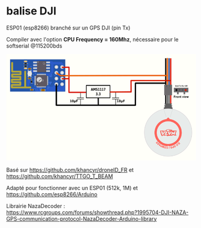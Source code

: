 # balise DJI

ESP01 (esp8266) branché sur un GPS DJI (pin Tx)

Compiler avec l'option **CPU Frequency = 160Mhz**, nécessaire pour le softserial @115200bds

![DJI schematic](https://raw.githubusercontent.com/f5soh/balise_DJI/master/balise_DJI_sch.png)

Basé sur https://github.com/khancyr/droneID_FR et https://github.com/khancyr/TTGO_T_BEAM
 
Adapté pour fonctionner avec un ESP01 (512k, 1M) et https://github.com/esp8266/Arduino

Librairie NazaDecoder : https://www.rcgroups.com/forums/showthread.php?1995704-DJI-NAZA-GPS-communication-protocol-NazaDecoder-Arduino-library


